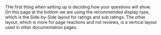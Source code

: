 THe first thing when setting up is deciding how your questions will show. On this page at the bottom we are using the recommended display type, which is the Side-by-Side layout
for ratings and sub ratings. The other layout, which is more for page reactions and not reviews, is a vertical layout used in other documentation pages.

